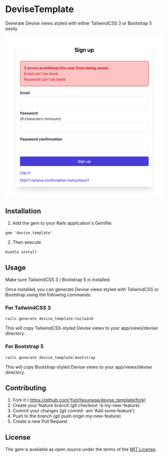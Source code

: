 # DeviseTemplate

Generate Devise views styled with either TailwindCSS 3 or Bootstrap 5 easily.

![DeviseTemplate](./Screenshot.png)

## Installation

1. Add the gem to your Rails application's Gemfile:

```ruby:Gemfile
gem 'devise_template'
```

2. Then execute

```
bundle install
```

## Usage

Make sure TailwindCSS 3 / Bootstrap 5 is installed.

Once installed, you can generate Devise views styled with TailwindCSS or Bootstrap using the following commands:

### For TailwindCSS 3

```
rails generate devise_template:tailwind
```

This will copy TailwindCSS-styled Devise views to your app/views/devise directory.

### For Bootstrap 5

```
rails generate devise_template:bootstrap
```

This will copy Bootstrap-styled Devise views to your app/views/devise directory.

## Contributing

1. Fork it ( https://github.com/YutoYasunaga/devise_template/fork)
2. Create your feature branch (git checkout -b my-new-feature)
3. Commit your changes (git commit -am 'Add some feature')
4. Push to the branch (git push origin my-new-feature)
5. Create a new Pull Request

## License

The gem is available as open source under the terms of the [MIT License](https://opensource.org/licenses/MIT).
